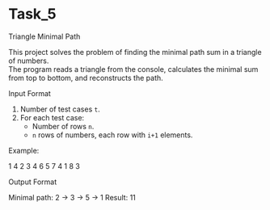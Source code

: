 # Task_5
Triangle Minimal Path

This project solves the problem of finding the minimal path sum in a triangle of numbers.  
The program reads a triangle from the console, calculates the minimal sum from top to bottom, and reconstructs the path.

Input Format

1. Number of test cases `t`.
2. For each test case:
   - Number of rows `n`.
   - `n` rows of numbers, each row with `i+1` elements.

Example:

1
4
2
3 4
6 5 7
4 1 8 3

Output Format

Minimal path: 2 -> 3 -> 5 -> 1
Result: 11
